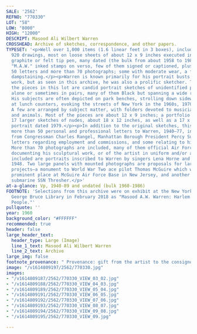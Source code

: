 ```yaml
---
SALE: '2562'
REFNO: "770330"
LOT: "58"
LOW: "8000"
HIGH: "12000"
DESCRIPT: Masood Ali Wilbert Warren
CROSSHEAD: Archive of sketches, correspondence, and other papers.
TYPESET: '<p>Well over 1,000 items (1.6 linear feet in 3 boxes), including: more than
  920 drawings, most on loose sheets of about 12 x 9 inches executed in conté crayon,
  graphite or felt tip pen, many dated (the bulk from about 1958 to 1989), a few with
  "M.A.W." inked stamps on verso, few of them signed or captioned, plus more than
  50 letters and more than 70 photographs; some with moderate wear, a few with moderate
  dampstaining.</p><p>Warren is known primarily for his portrait busts and other sculptural
  work, but as seen in this archive, he was also a prolific sketcher. The bulk of
  the pieces in this lot are candid portrait sketches of unidentified people, usually
  alone or sometimes in pairs, many of them Black but spanning a wide range of ethnicities.
  His subjects are often depicted on park benches, strolling down sidewalks, or sitting
  at lunch counters, evoking the streets of New York in the 1960s, 1970s, and 1980s.
  A few are arranged by subject matter, with folders devoted to musicians, nudes,
  and animals. Most of the pieces are about 12 x 9 inches; a portfolio box contains
  17 larger sketches of nudes, about 18 x 12 inches, as well as a 17 x 14 watercolor
  portrait dated 1979.</p><p>In addition to the original sketches, this lot includes
  more than 50 personal and professional letters to Warren, 1940–77, including letters
  from Congressman Charles Rangel, Manhattan Borough President Percy Sutton, numerous
  letters regarding employment and commissions, and some relating to his Muslim faith.
  More than 70 photographs are included, many of them official Air Force photographs
  documenting his sculptural work, or of the artist in uniform and/or at work. Also
  included are portraits inscribed to Warren by singers Lena Horne and Kay Starr in
  1948. Two large panels with mounted photographs are proposals for large sculpture
  projects—a monument to World War Two ace pilot Thomas McGuire which was given a
  prominent place at McGuire Air Force Base in New Jersey, and another to the lost
  submarine SSN Thresher.</p>'
at-a-glance: Vp, 1940-89 and undated (bulk 1960-1986)
FOOTNOTE: 'Selections from this archive were on exhibit at the New York Public Library''s
  George Bruce Library in February 2018 as "Masood A.W. Warren: Harlem''s Everyday
  People."'
pullquote: ''
year: 1960
background_color: "#FFFFFF"
recommended: true
header: false
large_header_text:
  header_type: Large (Image)
  line_1_text: Masood Ali Wilbert Warren
  line_2_text: Archive
large_img: false
footnote_provenance: " Provenance: gift from the artist to the consignor."
image: "/v1614809197/2562/770330.jpg"
images:
- "/v1614809187/2562/770330_VIEW_03_02.jpg"
- "/v1614809188/2562/770330_VIEW_04_03.jpg"
- "/v1614809189/2562/770330_VIEW_05_04.jpg"
- "/v1614809191/2562/770330_VIEW_06_05.jpg"
- "/v1614809192/2562/770330_VIEW_07_06.jpg"
- "/v1614809193/2562/770330_VIEW_08_07.jpg"
- "/v1614809194/2562/770330_VIEW_09_08.jpg"
- "/v1614809195/2562/770330_VIEW_09.jpg"

---
```

